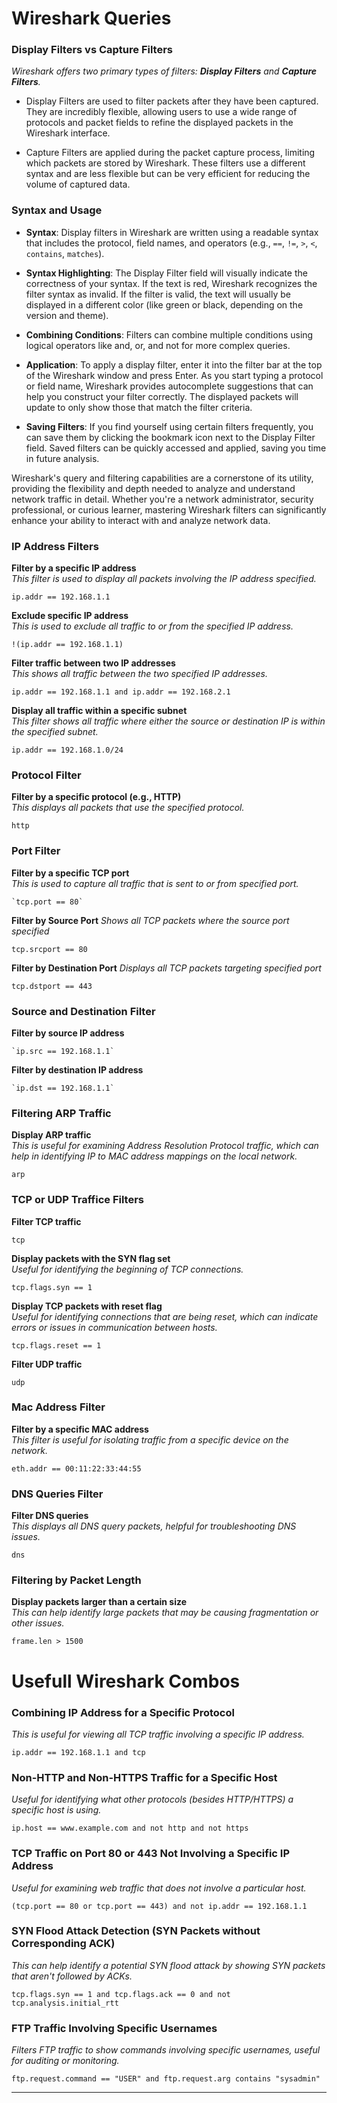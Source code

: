 # Wireshark Queries

### Display Filters vs Capture Filters
*Wireshark offers two primary types of filters: **Display Filters** and **Capture Filters**.*

- Display Filters are used to filter packets after they have been captured. They are incredibly flexible, allowing users to use a wide range of protocols and packet fields to refine the displayed packets in the Wireshark interface.
  
- Capture Filters are applied during the packet capture process, limiting which packets are stored by Wireshark. These filters use a different syntax and are less flexible but can be very efficient for reducing the volume of captured data.

### Syntax and Usage
- **Syntax**: Display filters in Wireshark are written using a readable syntax that includes the protocol, field names, and operators (e.g., `==`, `!=`, `>`, `<`, `contains`, `matches`).

- **Syntax Highlighting**: The Display Filter field will visually indicate the correctness of your syntax. If the text is red, Wireshark recognizes the filter syntax as invalid. If the filter is valid, the text will usually be displayed in a different color (like green or black, depending on the version and theme).
  
- **Combining Conditions**: Filters can combine multiple conditions using logical operators like and, or, and not for more complex queries.

- **Application**: To apply a display filter, enter it into the filter bar at the top of the Wireshark window and press Enter. As you start typing a protocol or field name, Wireshark provides autocomplete suggestions that can help you construct your filter correctly. The displayed packets will update to only show those that match the filter criteria.

- **Saving Filters**: If you find yourself using certain filters frequently, you can save them by clicking the bookmark icon next to the Display Filter field. Saved filters can be quickly accessed and applied, saving you time in future analysis.

Wireshark's query and filtering capabilities are a cornerstone of its utility, providing the flexibility and depth needed to analyze and understand network traffic in detail. Whether you're a network administrator, security professional, or curious learner, mastering Wireshark filters can significantly enhance your ability to interact with and analyze network data.

### IP Address Filters
**Filter by a specific IP address**  
*This filter is used to display all packets involving the IP address specified.*
```
ip.addr == 192.168.1.1
```

**Exclude specific IP address**  
*This is used to exclude all traffic to or from the specified IP address.*
```
!(ip.addr == 192.168.1.1)
```

**Filter traffic between two IP addresses**  
*This shows all traffic between the two specified IP addresses.*
```
ip.addr == 192.168.1.1 and ip.addr == 192.168.2.1
```

**Display all traffic within a specific subnet**  
*This filter shows all traffic where either the source or destination IP is within the specified subnet.*
```
ip.addr == 192.168.1.0/24
```
  
### Protocol Filter
**Filter by a specific protocol (e.g., HTTP)**  
*This displays all packets that use the specified protocol.*
```
http
```
  
### Port Filter
**Filter by a specific TCP port**  
*This is used to capture all traffic that is sent to or from specified port.*
```
`tcp.port == 80`
```

**Filter by Source Port**
*Shows all TCP packets where the source port specified*
```
tcp.srcport == 80
```

**Filter by Destination Port**
*Displays all TCP packets targeting specified port*
```
tcp.dstport == 443
```
  
### Source and Destination Filter
**Filter by source IP address**

```
`ip.src == 192.168.1.1`
```

**Filter by destination IP address**

```
`ip.dst == 192.168.1.1`
```
  
### Filtering ARP Traffic
**Display ARP traffic**  
*This is useful for examining Address Resolution Protocol traffic, which can help in identifying IP to MAC address mappings on the local network.*
```
arp
```
  
### TCP or UDP Traffice Filters
**Filter TCP traffic**

```
tcp
```

**Display packets with the SYN flag set**  
*Useful for identifying the beginning of TCP connections.*
```
tcp.flags.syn == 1
```

**Display TCP packets with reset flag**  
*Useful for identifying connections that are being reset, which can indicate errors or issues in communication between hosts.*

```
tcp.flags.reset == 1
```

**Filter UDP traffic**

```
udp
```
  
### Mac Address Filter
**Filter by a specific MAC address**  
*This filter is useful for isolating traffic from a specific device on the network.*
```
eth.addr == 00:11:22:33:44:55
```
  
### DNS Queries Filter
**Filter DNS queries**  
*This displays all DNS query packets, helpful for troubleshooting DNS issues.*
```
dns
```
  
### Filtering by Packet Length
**Display packets larger than a certain size**  
*This can help identify large packets that may be causing fragmentation or other issues.*
```
frame.len > 1500
```

# Usefull Wireshark Combos

### Combining IP Address for a Specific Protocol  
*This is useful for viewing all TCP traffic involving a specific IP address.*
```
ip.addr == 192.168.1.1 and tcp
```

### Non-HTTP and Non-HTTPS Traffic for a Specific Host  
*Useful for identifying what other protocols (besides HTTP/HTTPS) a specific host is using.*
```
ip.host == www.example.com and not http and not https
```

### TCP Traffic on Port 80 or 443 Not Involving a Specific IP Address  
*Useful for examining web traffic that does not involve a particular host.*
```
(tcp.port == 80 or tcp.port == 443) and not ip.addr == 192.168.1.1
```

### SYN Flood Attack Detection (SYN Packets without Corresponding ACK)  
*This can help identify a potential SYN flood attack by showing SYN packets that aren't followed by ACKs.*
```
tcp.flags.syn == 1 and tcp.flags.ack == 0 and not tcp.analysis.initial_rtt
```

### FTP Traffic Involving Specific Usernames  
*Filters FTP traffic to show commands involving specific usernames, useful for auditing or monitoring.*
```
ftp.request.command == "USER" and ftp.request.arg contains "sysadmin"
```




---
